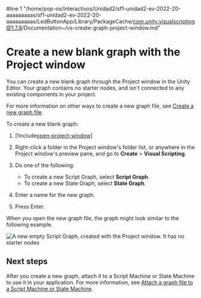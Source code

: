 #line 1 "/home/pop-os/Interactivos/Unidad2/sf1-unidad2-ev-2022-20-aaaaaaaaas/sf1-unidad2-ev-2022-20-aaaaaaaaas/LedButtonApp/Library/PackageCache/com.unity.visualscripting@1.7.8/Documentation~/vs-create-graph-project-window.md"
# Create a new blank graph with the Project window

You can create a new blank graph through the Project window in the Unity Editor. Your graph contains no starter nodes, and isn't connected to any existing components in your project.

For more information on other ways to create a new graph file, see [Create a new graph file](vs-create-graph.md).

To create a new blank graph: 

1. [!include[open-project-window](./snippets/vs-open-project-window.md)]

2. Right-click a folder in the Project window's folder list, or anywhere in the Project window's preview pane, and go to **Create** &gt; **Visual Scripting**.

1. Do one of the following: 

    * To create a new Script Graph, select **Script Graph**. 
    * To create a new State Graph, select **State Graph**. 

3. Enter a name for the new graph.

1. Press Enter.

When you open the new graph file, the graph might look similar to the following example.

![A new empty Script Graph, created with the Project window. It has no starter nodes](images\vs-new-graph-empty.png)

## Next steps 

After you create a new graph, attach it to a Script Machine or State Machine to use it in your application. For more information, see [Attach a graph file to a Script Machine or State Machine](vs-attach-graph-machine.md).
